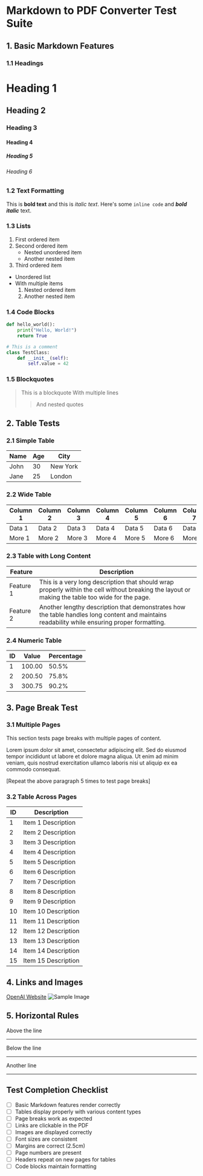 # Markdown to PDF Converter Test Suite

## 1. Basic Markdown Features

### 1.1 Headings
# Heading 1
## Heading 2
### Heading 3
#### Heading 4
##### Heading 5
###### Heading 6

### 1.2 Text Formatting
This is **bold text** and this is *italic text*.
Here's some `inline code` and ***bold italic*** text.

### 1.3 Lists
1. First ordered item
2. Second ordered item
   - Nested unordered item
   - Another nested item
3. Third ordered item

- Unordered list
- With multiple items
  1. Nested ordered item
  2. Another nested item

### 1.4 Code Blocks
```python
def hello_world():
    print("Hello, World!")
    return True

# This is a comment
class TestClass:
    def __init__(self):
        self.value = 42
```

### 1.5 Blockquotes
> This is a blockquote
> With multiple lines
>> And nested quotes

## 2. Table Tests

### 2.1 Simple Table
| Name | Age | City |
|------|-----|------|
| John | 30  | New York |
| Jane | 25  | London |

### 2.2 Wide Table
| Column 1 | Column 2 | Column 3 | Column 4 | Column 5 | Column 6 | Column 7 | Column 8 |
|----------|----------|----------|----------|----------|----------|----------|----------|
| Data 1   | Data 2   | Data 3   | Data 4   | Data 5   | Data 6   | Data 7   | Data 8   |
| More 1   | More 2   | More 3   | More 4   | More 5   | More 6   | More 7   | More 8   |

### 2.3 Table with Long Content
| Feature | Description |
|---------|-------------|
| Feature 1 | This is a very long description that should wrap properly within the cell without breaking the layout or making the table too wide for the page. |
| Feature 2 | Another lengthy description that demonstrates how the table handles long content and maintains readability while ensuring proper formatting. |

### 2.4 Numeric Table
| ID | Value | Percentage |
|----|--------|------------|
| 1  | 100.00 | 50.5% |
| 2  | 200.50 | 75.8% |
| 3  | 300.75 | 90.2% |

## 3. Page Break Test

### 3.1 Multiple Pages
This section tests page breaks with multiple pages of content.

Lorem ipsum dolor sit amet, consectetur adipiscing elit. Sed do eiusmod tempor incididunt ut labore et dolore magna aliqua. Ut enim ad minim veniam, quis nostrud exercitation ullamco laboris nisi ut aliquip ex ea commodo consequat.

[Repeat the above paragraph 5 times to test page breaks]

### 3.2 Table Across Pages
| ID | Description |
|----|-------------|
| 1  | Item 1 Description |
| 2  | Item 2 Description |
| 3  | Item 3 Description |
| 4  | Item 4 Description |
| 5  | Item 5 Description |
| 6  | Item 6 Description |
| 7  | Item 7 Description |
| 8  | Item 8 Description |
| 9  | Item 9 Description |
| 10 | Item 10 Description |
| 11 | Item 11 Description |
| 12 | Item 12 Description |
| 13 | Item 13 Description |
| 14 | Item 14 Description |
| 15 | Item 15 Description |

## 4. Links and Images
[OpenAI Website](https://www.openai.com)
![Sample Image](https://via.placeholder.com/150)

## 5. Horizontal Rules
Above the line

---

Below the line

***

Another line

___

## Test Completion Checklist
- [ ] Basic Markdown features render correctly
- [ ] Tables display properly with various content types
- [ ] Page breaks work as expected
- [ ] Links are clickable in the PDF
- [ ] Images are displayed correctly
- [ ] Font sizes are consistent
- [ ] Margins are correct (2.5cm)
- [ ] Page numbers are present
- [ ] Headers repeat on new pages for tables
- [ ] Code blocks maintain formatting
